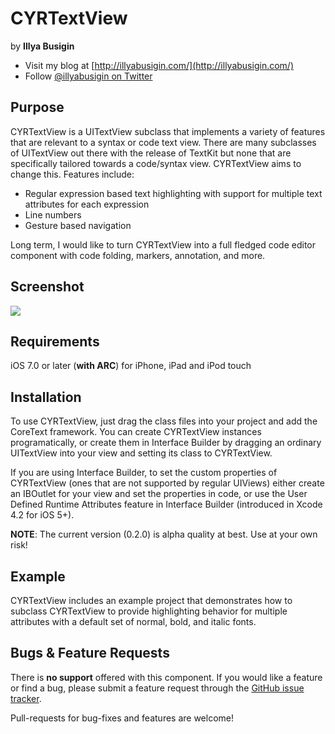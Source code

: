 # CYRTextView

by **Illya Busigin**

- Visit my blog at [http://illyabusigin.com/](http://illyabusigin.com/)
- Follow [@illyabusigin on Twitter](http://twitter.com/illyabusigin)

Purpose
--------------

CYRTextView is a UITextView subclass that implements a variety of features that are relevant to a syntax or code text view. There are many subclasses of UITextView out there with the release of TextKit but none that are specifically tailored towards a code/syntax view. CYRTextView aims to change this. Features include:
- Regular expression based text highlighting with support for multiple text attributes for each expression
- Line numbers
- Gesture based navigation

Long term, I would like to turn CYRTextView into a full fledged code editor component with code folding, markers, annotation, and more.


Screenshot
--------------
<img src="https://raw.github.com/illyabusigin/CYRTextView/master/Screenshots/1.png">


Requirements
-----------------------------

iOS 7.0 or later (**with ARC**) for iPhone, iPad and iPod touch


Installation
---------------

To use CYRTextView, just drag the class files into your project and add the CoreText framework. You can create CYRTextView instances programatically, or create them in Interface Builder by dragging an ordinary UITextView into your view and setting its class to CYRTextView.

If you are using Interface Builder, to set the custom properties of CYRTextView (ones that are not supported by regular UIViews) either create an IBOutlet for your view and set the properties in code, or use the User Defined Runtime Attributes feature in Interface Builder (introduced in Xcode 4.2 for iOS 5+).

**NOTE**: The current version (0.2.0) is alpha quality at best. Use at your own risk!


Example
---------------

CYRTextView includes an example project that demonstrates how to subclass CYRTextView to provide highlighting behavior for multiple attributes with a default set of normal, bold, and italic fonts.


Bugs & Feature Requests
---------------

There is **no support** offered with this component. If you would like a feature or find a bug, please submit a feature request through the [GitHub issue tracker](http://github.com/illyabusigin/CYRTextView/issues).

Pull-requests for bug-fixes and features are welcome!
